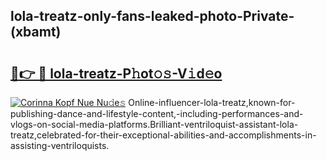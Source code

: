 ## lola-treatz-only-fans​-leaked-photo​-Private-(xbamt)


# <h2><a href="https://mediaupload.pro?title=lola-treatz&ref=git">🔗👉 🔴 lola-treatz-P𝚑ot𝚘𝚜-V𝚒d𝚎o</a></h2>

[![Corinna Kopf Nue Nu𝚍e𝚜](https://i.imgur.com/0qMVB7G.gif)](https://mediaupload.pro?title=lola-treatz&ref=git)
Online-influencer-lola-treatz,known-for-publishing-dance-and-lifestyle-content,-including-performances-and-vlogs-on-social-media-platforms.Brilliant-ventriloquist-assistant-lola-treatz,celebrated-for-their-exceptional-abilities-and-accomplishments-in-assisting-ventriloquists.  